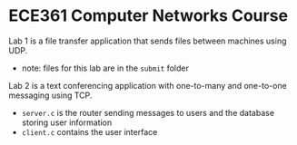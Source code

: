 # ECE361 Computer Networks Course
Lab 1 is a file transfer application that sends files between machines using UDP. 
- note: files for this lab are in the `submit` folder

Lab 2 is a text conferencing application with one-to-many and one-to-one messaging using TCP. 
- `server.c` is the router sending messages to users and the database storing user information
- `client.c` contains the user interface

